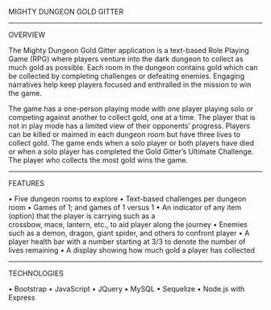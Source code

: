 MIGHTY DUNGEON GOLD GITTER 

---------------------------------

OVERVIEW

The Mighty Dungeon Gold Gitter application is a text-based Role Playing Game (RPG) where players venture into the dark dungeon to collect as much gold as possible. Each room in the dungeon contains gold which can be collected by completing challenges or defeating enemies. Engaging narratives help keep players focused and enthralled in the mission to win the game. 

The game has a one-person playing mode with one player playing solo or competing against another to collect gold, one at a time. The player that is not in play mode has a limited view of their opponents’ progress. Players can be killed or maimed in each dungeon room but have three lives to collect gold. The game ends when a solo player or both players have died or when a solo player has completed the Gold Gitter’s Ultimate Challenge. The player who collects the most gold wins the game.

---------------------------------

FEATURES

•	Five dungeon rooms to explore 
•	Text-based challenges per dungeon room
•	Games of 1; and games of 1 versus 1
•	An indicator of any item (option) that the player is carrying such as a  
    crossbow, mace, lantern, etc., to aid player along the journey
•	Enemies such as a demon, dragon, giant spider, and others to confront player
•	A player health bar with a number starting at 3/3 to denote the number of 
    lives remaining
•	A display showing how much gold a player has collected

---------------------------------

TECHNOLOGIES

•	Bootstrap
•	JavaScript
•	JQuery
•	MySQL
•	Sequelize
•	Node.js with Express  

